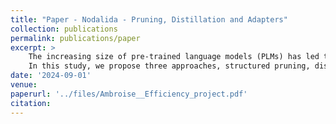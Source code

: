 ```yaml
---
title: "Paper - Nodalida - Pruning, Distillation and Adapters"
collection: publications
permalink: publications/paper
excerpt: >
    The increasing size of pre-trained language models (PLMs) has led to requires a better understanding of optimization methods. 
    In this study, we propose three approaches, structured pruning, distillation, and adapters which we apply to the Bidirectional Transformers for Language Understanding (BERT) model. Our goal is to assess the correlation and interdependence, or lack thereof, among these three methods. Our results focus on the GLUE task with benchmarks including model size, accuracy, rejected emission rate, and speedup. For instance, the combination of pruning, distillation, and adapters can reach 4x inference speedup with a size reduction of 85% and 200% emissions savings and an average accuracy of 50 instead of 85 approximately. Before each use, we must consider the performance-reduction-speed trade-off. In this work, we propose several scenarios depending on the desired outcome. For example, if we want to maintain performance and reduce the BERT model by 65%, then we should opt for the combination of adapters based tuning + pruning with a sparsity ratio of 0.6. 
date: '2024-09-01'
venue:
paperurl: '../files/Ambroise__Efficiency_project.pdf'
citation: 
---
```


